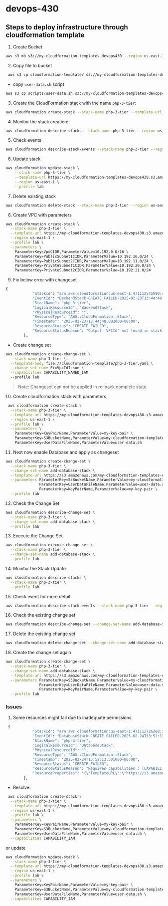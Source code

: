 # devops-430

## Steps to deploy infrastructure through cloudformation template

1. Create Bucket
```bash
aws s3 mb s3://my-cloudformation-templates-devops430 --region us-east-1 --profile lab
```

2. Copy file to bucket
```bash
 aws s3 cp cloudformation-template/ s3://my-cloudformation-templates-devops430/ --recursive --profile lab
 ```
 - copy `user-data.sh` script
 ```bash
 aws s3 cp scripts/user-data.sh s3://my-cloudformation-templates-devops430/ --profile lab
 ```

3. Create the CloudFormation stack with the name `php-3-tier`:
```bash
aws cloudformation create-stack --stack-name php-3-tier --template-url https://my-cloudformation-templates-devops430.s3.amazonaws.com/php-3-tier.yaml --region us-east-1 --profile lab
```

4. Monitor the stack creation:
```bash
aws cloudformation describe-stacks --stack-name php-3-tier --region us-east-1 --profile lab

```
5. Check events
```bash
aws cloudformation describe-stack-events --stack-name php-3-tier --region us-east-1 --profile lab
```

6. Update stack
```bash
aws cloudformation update-stack \
    --stack-name php-3-tier \
    --template-url https://my-cloudformation-templates-devops430.s3.amazonaws.com/php-3-tier.yaml \
    --region us-east-1 \
    --profile lab

```

7. Delete existing stack
```bash
aws cloudformation delete-stack --stack-name php-3-tier --region us-east-1 --profile lab

```
8. Create VPC with parameters
```bash
aws cloudformation create-stack \
  --stack-name php-3-tier \
  --template-url https://my-cloudformation-templates-devops430.s3.amazonaws.com/php-3-tier.yaml \
  --region us-east-1 \
  --profile lab \
  --parameters \
    ParameterKey=VpcCIDR,ParameterValue=10.192.0.0/16 \
    ParameterKey=PublicSubnet1CIDR,ParameterValue=10.192.10.0/24 \
    ParameterKey=PublicSubnet2CIDR,ParameterValue=10.192.11.0/24 \
    ParameterKey=PrivateSubnet1CIDR,ParameterValue=10.192.20.0/24 \
    ParameterKey=PrivateSubnet2CIDR,ParameterValue=10.192.21.0/24

```
9. Fix below error with changeset
```bash
{
            "StackId": "arn:aws:cloudformation:us-east-1:471112545090:stack/php-3-tier/432886c0-f1ec-11ef-b0a4-0affdf34ce8f",
            "EventId": "BackendStack-CREATE_FAILED-2025-02-23T13:44:48.882Z",
            "StackName": "php-3-tier",
            "LogicalResourceId": "BackendStack",
            "PhysicalResourceId": "",
            "ResourceType": "AWS::CloudFormation::Stack",
            "Timestamp": "2025-02-23T13:44:48.882000+00:00",
            "ResourceStatus": "CREATE_FAILED",
            "ResourceStatusReason": "Output 'VPCId' not found in stack 'arn:aws:cloudformation:us-east-1:471112545090:stack/php-3-tier-NetworkStack-KGBNT9LIB90Y/44d7e470-f1ec-11ef-b229-0ee16fdadd4d'"
        },
```
- Create change set
```bash
aws cloudformation create-change-set \
  --stack-name php-3-tier \
  --template-body file://cloudformation-template/php-3-tier.yaml \
  --change-set-name FixVpcIdIssue \
  --capabilities CAPABILITY_NAMED_IAM
  --profile lab
```

> Note: Changeset can not be applied in rollback complete state.

10. Create cloudformation stack with parameters
```bash
 aws cloudformation create-stack \
  --stack-name php-3-tier \
  --template-url https://my-cloudformation-templates-devops430.s3.amazonaws.com/php-3-tier.yaml \
  --region us-east-1 \
  --profile lab \
  --parameters \
    ParameterKey=KeyPairName,ParameterValue=my-key-pair \
    ParameterKey=S3BucketName,ParameterValue=my-cloudformation-templates-devops430 \
    ParameterKey=UserDataFileName,ParameterValue=user-data.sh
```
11. Next now enable Database and apply as changeset

```bash
aws cloudformation create-change-set \
  --stack-name php-3-tier \
  --change-set-name add-database-stack \
  --template-url https://s3.amazonaws.com/my-cloudformation-templates-devops430/php-3-tier.yaml \
  --parameters ParameterKey=S3BucketName,ParameterValue=my-cloudformation-templates-devops430 \
               ParameterKey=UserDataFileName,ParameterValue=user-data.sh \
               ParameterKey=KeyPairName,ParameterValue=my-key-pair \
  --profile lab

```
12. Check the Change Set
```bash
aws cloudformation describe-change-set \
  --stack-name php-3-tier \
  --change-set-name add-database-stack \
  --profile lab
```
13. Execute the Change Set
```bash
aws cloudformation execute-change-set \
  --stack-name php-3-tier \
  --change-set-name add-database-stack \
  --profile lab

```
14. Monitor the Stack Update
```bash
aws cloudformation describe-stacks \
  --stack-name php-3-tier \
  --profile lab
```
15. Check event for more detail
```bash
aws cloudformation describe-stack-events --stack-name php-3-tier --region us-east-1 --profile lab
```

16. Check the existing change set
```bash
aws cloudformation describe-change-set --change-set-name add-database-stack --stack-name php-3-tier --profile lab

```

17. Delete the existing change set
```bash
aws cloudformation delete-change-set --change-set-name add-database-stack --stack-name php-3-tier --profile lab

```
18. Create the change set again
```bash
aws cloudformation create-change-set \
  --stack-name php-3-tier \
  --change-set-name add-database-stack \
  --template-url https://s3.amazonaws.com/my-cloudformation-templates-devops430/php-3-tier.yaml \
  --parameters ParameterKey=S3BucketName,ParameterValue=my-cloudformation-templates-devops430 \
               ParameterKey=UserDataFileName,ParameterValue=user-data.sh \
               ParameterKey=KeyPairName,ParameterValue=my-key-pair \
  --profile lab
```


### Issues
1. Some resources might fail due to inadequate permissions.

```bash
 {
            "StackId": "arn:aws:cloudformation:us-east-1:471112726268:stack/php-3-tier/0f8a8280-f2b6-11ef-ab94-0e947989e88d",
            "EventId": "DatabaseStack-CREATE_FAILED-2025-02-24T13:52:13.301Z",
            "StackName": "php-3-tier",
            "LogicalResourceId": "DatabaseStack",
            "PhysicalResourceId": "",
            "ResourceType": "AWS::CloudFormation::Stack",
            "Timestamp": "2025-02-24T13:52:13.301000+00:00",
            "ResourceStatus": "CREATE_FAILED",
            "ResourceStatusReason": "Requires capabilities : [CAPABILITY_IAM]",
            "ResourceProperties": "{\"TemplateURL\":\"https://s3.amazonaws.com/my-cloudformation-templates-devops430/rds.yaml\"}"
        },
```

- Resolve:

```bash
 aws cloudformation create-stack \
  --stack-name php-3-tier \
  --template-url https://my-cloudformation-templates-devops430.s3.amazonaws.com/php-3-tier.yaml \
  --region us-east-1 \
  --profile lab \
  --parameters \
    ParameterKey=KeyPairName,ParameterValue=my-key-pair \
    ParameterKey=S3BucketName,ParameterValue=my-cloudformation-templates-devops430 \
    ParameterKey=UserDataFileName,ParameterValue=user-data.sh \
  --capabilities CAPABILITY_IAM
```
or update
```bash
aws cloudformation update-stack \
  --stack-name php-3-tier \
  --template-url https://my-cloudformation-templates-devops430.s3.amazonaws.com/php-3-tier.yaml \
  --region us-east-1 \
  --profile lab \
  --parameters \
    ParameterKey=KeyPairName,ParameterValue=my-key-pair \
    ParameterKey=S3BucketName,ParameterValue=my-cloudformation-templates-devops430 \
    ParameterKey=UserDataFileName,ParameterValue=user-data.sh \
  --capabilities CAPABILITY_IAM
```